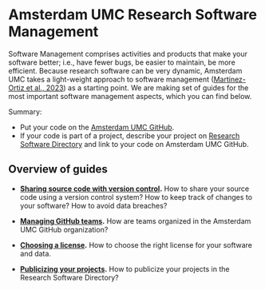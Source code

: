 # Amsterdam UMC Research Software Management 
Software Management comprises activities and products that make your software better; i.e., have fewer bugs, be easier to maintain, be more efficient. Because research software can be very dynamic, Amsterdam UMC takes a light-weight approach to software management ([Martinez-Ortiz et al., 2023](https://doi.org/10.5281/zenodo.7589725)) as a starting point. We are making set of guides for the most important software management aspects, which you can find below.

Summary:
* Put your code on the [Amsterdam UMC GitHub](https://github.com/AmsterdamUMC).
* If your code is part of a project, describe your project on [Research Software Directory](https://research-software-directory.org/organisations/amsterdam-university-medical-centers?page=units) and link to your code on Amsterdam UMC GitHub.

## Overview of guides
* **[Sharing source code with version control](version-control.md).** How to share your source code using a version control system? How to keep track of changes to your software? How to avoid data breaches? 

* **[Managing GitHub teams](managing-github-teams.md).** How are teams organized in the Amsterdam UMC GitHub organization?
  
* **[Choosing a license](choosing-license.md).** How to choose the right license for your software and data.

* **[Publicizing your projects](projects.md).** How to publicize your projects in the Research Software Directory?


